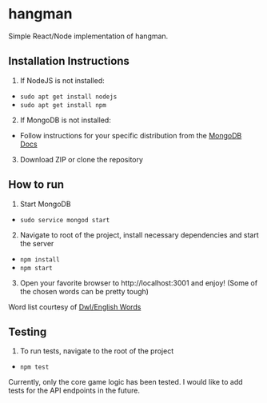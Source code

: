 # hangman
Simple React/Node implementation of hangman.

## Installation Instructions
1. If NodeJS is not installed:
- `sudo apt get install nodejs`
- `sudo apt get install npm`
2. If MongoDB is not installed:
- Follow instructions for your specific distribution from the [MongoDB Docs](https://docs.mongodb.com/manual/administration/install-on-linux/)
3. Download ZIP or clone the repository

## How to run
1. Start MongoDB
- `sudo service mongod start`
2. Navigate to root of the project, install necessary dependencies and start the server
- `npm install`
- `npm start`
3. Open your favorite browser to http://localhost:3001 and enjoy! (Some of the chosen words can be pretty tough)

Word list courtesy of [Dwl/English Words](https://github.com/dwyl/english-words) 

## Testing
1. To run tests, navigate to the root of the project
- `npm test`

Currently, only the core game logic has been tested. I would like to add tests for the API endpoints in the future.
